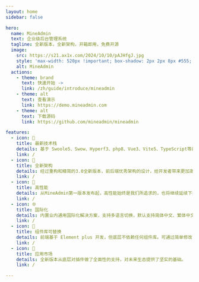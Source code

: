 ```yaml
---
layout: home
sidebar: false

hero:
  name: MineAdmin
  text: 企业级后台管理系统
  tagline: 全新版本，全新架构，开箱即用，免费开源
  image: 
    src: https://s21.ax1x.com/2024/10/10/pAJHfgJ.jpg
    style: 'max-width: 520px !important; box-shadow: 2px 2px 8px #555; border-radius: 5px; margin-top: 0px;'
    alt: MineAdmin
  actions:
    - theme: brand
      text: 快速开始 ->
      link: /zh/guide/introduce/mineadmin
    - theme: alt
      text: 查看演示
      link: https://demo.mineadmin.com
    - theme: alt
      text: 下载源码
      link: https://github.com/mineadmin/mineadmin

features:
  - icon: 🚀
    title: 最新技术栈
    details: 基于 Swoole5、Swow、Hyperf3、php8、Vue3、Vite5、TypeScript等最新前沿技术。
    link: /
  - icon: 🍿
    title: 全新架构
    details: 经过重构和精简的3.0全新版本，前后端优秀架构的设计，给开发者带来更加高效的开发体验以及效率。
    link: /
  - icon: 🚅
    title: 高性能
    details: 从MineAdmin第一版本发布起，高性能始终是我们所追求的，也将继续延续下去。
    link: /
  - icon: 🌐
    title: 国际化
    details: 内置业内通用国际化解决方案，支持多语言切换，默认支持简体中文、繁体中文和英文。
    link: /
  - icon: 🎨
    title: 组件库可替换
    details: 前端基于 Element plus 开发，但底层不依赖任何组件库。可通过简单修改，替换成市面上任意组件库。
    link: /
  - icon: 🎡
    title: 应用市场
    details: 全新版本从底层对插件做了全面性的支持，对未来生态提供了坚实的基础。
    link: /

---
```


